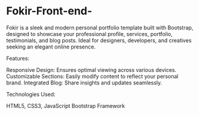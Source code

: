 # Fokir-Front-end-
Fokir is a sleek and modern personal portfolio template built with Bootstrap, designed to showcase your professional profile, services, portfolio, testimonials, and blog posts. Ideal for designers, developers, and creatives seeking an elegant online presence.  


Features:

Responsive Design: Ensures optimal viewing across various devices.
Customizable Sections: Easily modify content to reflect your personal brand.
Integrated Blog: Share insights and updates seamlessly.

Technologies Used:

HTML5, CSS3, JavaScript
Bootstrap Framework

